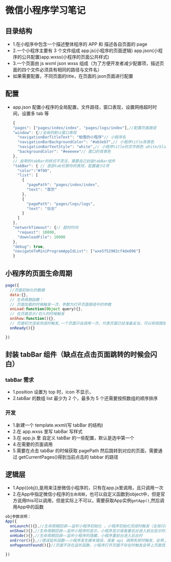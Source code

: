 # 微信小程序学习笔记

## 目录结构

- 1.在小程序中包含一个描述整体程序的 APP 和 描述各自页面的 page
- 2.一个小程序主要有 3 个文件组成 app.js(小程序的页面逻辑) app.json(小程序的公共配置)app.wxss(小程序的页面公共样式)
- 3.一个页面由 js wxml json wxss 组成（为了方便开发者减少配置项，描述页面的四个文件必须具有相同的路径与文件名）
- 如果需要配置，不同页面的title，在页面的.json页面进行配置

## 配置

- app.json 配置小程序的全局配置，文件路径，窗口表现，设置网络超时时间，设置多 tab 等

  ```js
  {
  "pages": ["pages/index/index", "pages/logs/index"],//配置页面路径
  "window": {//全局的默认窗口表现
    "navigationBarTitleText": "柏雪的小程序"// 小程序名
    "navigationBarBackgroundColor": "#ab3eb7",// 小程序title背景色
    "navigationBarTextStyle": "white",// 小程序title的文字颜色 white/black
    "backgroundColor": "#eeeeee"// 窗口的背景色
  },
  // 自带的tabBar的样式不灵活，需要自己封装tabBar组件
  "tabBar": { // 底部tab栏那你的表现，配置最少2项
    "color":"#f00",
    "list": [
      {
        "pagePath": "pages/index/index",
        "text": "首页"
      },
      {
        "pagePath": "pages/logs/logs",
        "text": "日志"
      }
    ]
  },
  "networkTimeout": {// 超时时间
    "request": 10000,
    "downloadFile": 10000
  },
  "debug": true,
  "navigateToMiniProgramAppIdList": ["wxe5f52902cf4de896"]
  }
  ```

## 小程序的页面生命周期

```js
page({
  //页面初始化的数据
  data:{},
  // 生命周期函数：
  // 页面加载的时候触发一次，参数为打开页面路径中的参数
  onLoad:function(Object query){},
  // 在页面显示/切入的时候触发
  onShow:function(){},
  // 页面初次渲染完成时触发,一个页面只会调用一次，代表页面已经准备妥当，可以和视图层进行交互
  onReady(){}

})
```

## 封装 tabBar 组件（缺点在点击页面跳转的时候会闪白）

### tabBar 需求

- 1.position 设置为 top 时，icon 不显示，
- 2.tabBar 的数组 list 最少为 2 个，最多为 5 个还需要按照数组的顺序排序

### 开发

- 1.新建一个 template.wxml(写 tabBar 的结构)
- 2.在 app.wxss 里写 tabBar 写样式
- 3.在 app.js 里 自定义 tabBar 的一些配置，默认是选中第一个
- 4.在需要的页面调用
- 5.需要在点击 tabBar 的时候获取 pagePath 然后跳转到对应的页面，需要通过 getCurrentPages()得到当前点击的 tabbar 的路径

## 逻辑层

- 1.App({obj}),是用来注册微信小程序的，只有在app.js里调用，且只调用一次
- 2.在App中指定微信小程序的`生命周期`，也可以自定义函数到object中，但是官方说用this可以调用，但是实际上不可以，需要获取App实例`getApp()`,然后调用App中的函数

```js
obj参数说明：
App({
  onLaunch(){},//生命周期回调——监听小程序初始化 ，小程序初始化完成时触发（全局只触发一次）
  onShow(){},//生命周期回调——监听小程序的显示，小程序显示或者重后台进入前台显示时触发
  onHide(){},//生命周期回调——监听小程序的隐藏，小程序重前台进入后台时
  onError(){},//错误监听函数——小程序发生脚本错误，或者 api 调用失败时触发，会带上错误信息
  onPagenotFound(){}//页面不存在监听函数，小程序打开页面不存在时触发会带上页面信息回调该函数

})

```
